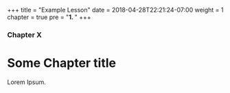 +++
title = "Example Lesson"
date = 2018-04-28T22:21:24-07:00
weight = 1
chapter = true
pre = "<b>1. </b>"
+++

### Chapter X

# Some Chapter title

Lorem Ipsum.
